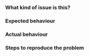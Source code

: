 ### What kind of issue is this?
<!-- Specify what kind of issue you are facing like bug / documentation / test failure. 
Add one of the following kinds:
/kind bug
/kind cleanup
/kind documentation
/kind feature

Optionally add one or more of the following kinds if applicable:
/kind api-change
/kind deprecation
/kind failing-test
/kind flake
/kind regression
-->

### Expected behaviour
<!-- Tell briefly about the expected behaviour you required-->

### Actual behaviour

### Steps to reproduce the problem
